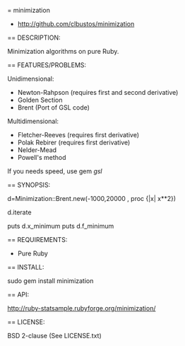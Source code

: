 = minimization

* http://github.com/clbustos/minimization

== DESCRIPTION:

Minimization algorithms on pure Ruby. 

== FEATURES/PROBLEMS:

Unidimensional:
* Newton-Rahpson (requires first and second derivative)
* Golden Section
* Brent (Port of GSL code)

Multidimensional:
* Fletcher-Reeves (requires first derivative)
* Polak Rebirer (requires first derivative)
* Nelder-Mead
* Powell's method

If you needs speed, use gem *gsl*

== SYNOPSIS:

d=Minimization::Brent.new(-1000,20000  , proc {|x| x**2})

d.iterate

puts d.x_minimum
puts d.f_minimum

== REQUIREMENTS:

* Pure Ruby

== INSTALL:

  sudo gem install minimization 

== API:

http://ruby-statsample.rubyforge.org/minimization/

== LICENSE:

BSD 2-clause (See LICENSE.txt)

